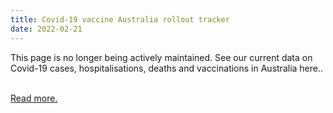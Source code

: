 ```yaml
---
title: Covid-19 vaccine Australia rollout tracker
date: 2022-02-21
---
```

<p>This page is no longer being actively maintained. See our current data on Covid-19 cases, hospitalisations, deaths and vaccinations in Australia here..</p><br>
<a href='https://www.theguardian.com/australia-news/datablog/ng-interactive/2022/feb/21/covid-19-vaccine-rollout-australia-vaccination-rate-progress-how-many-people-vaccinated-percent-tracker-australian-states-number-total-daily-live-data-stats-updates-news-schedule-tracking-chart-percentage-new-cases-today'>Read more.</a>